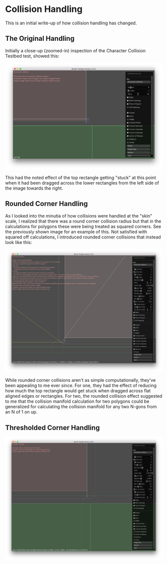# Collision Handling

This is an initial write-up of how collision handling has changed.

## The Original Handling

Initially a close-up (zoomed-in) inspection of the Character Collision
Testbed test, showed this:

![Image of Original Character Collision](images/OriginalRectRectCollision.png)

This had the noted effect of the top rectangle getting "stuck" at this point
when it had been dragged across the lower rectangles from the left side of the
image towards the right.

## Rounded Corner Handling

As I looked into the minutia of how collisions were handled at the "skin"
scale, I realized that there was a round corner collision radius but that in
the calculations for polygons these were being treated as squared corners. See
the previously shown image for an example of this. Not satisfied with squared
off calculations, I introduced rounded corner collisions that instead look like
this:

![Image of Round Corner Character Collision](images/RoundCornerRectRectCollision.png)

While rounded corner collisions aren't as simple computationally, they've been
appealing to me ever since. For one, they had the effect of reducing how much
the top rectangle would get stuck when dragged across flat aligned edges or
rectangles. For two, the rounded collision effect suggested to me that the
collision manifold calculation for two polygons could be generalized for
calculating the collision manifold for any two N-gons from an N of 1 on up.

## Thresholded Corner Handling

![Image of Thresholded Corner Handling](images/ThresholdRectRectCollision.png)
